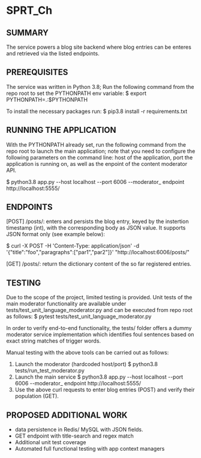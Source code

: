 # SPRT_Ch

## SUMMARY

The service powers a blog site backend where blog entries can be enteres and retrieved via the listed endpoints. 


## PREREQUISITES

The service was written in Python 3.8;
Run the following command from the repo root to set the PYTHONPATH env variable:
$ export PYTHONPATH=.:$PYTHONPATH

To install the necessary packages run:
$ pip3.8 install -r requirements.txt


## RUNNING THE APPLICATION

With the PYTHONPATH already set, run the following command from the repo root to launch the main application; note that you need to configure the following parameters on the command line: host of the application, port the application is running on, as well as the enpoint of the 
content moderator API.

$ python3.8 app.py --host localhost --port 6006 --moderator_
endpoint  http://localhost:5555/

## ENDPOINTS

[POST] <host>/posts/: enters and persists the blog entry, keyed by the instertion timestamp (int), with the corresponding body as JSON value. It supports JSON format only (see example below):

$ curl -X POST -H 'Content-Type: application/json' -d '{"title":"foo","paragraphs":["par1","par2"]}'  "http://localhost:6006/posts/"

[GET] <host>/posts/: return the dictionary content of the so far registered entries.


## TESTING

Due to the scope of the project, limited testing is provided.
Unit tests of the main moderator functionality are available under tests/test_unit_language_moderator.py and can be executed from repo root as follows:
$ pytest tests/test_unit_language_moderator.py

In order to verify end-to-end functionality, the tests/ folder offers a dummy moderator service implementation which identifies 
foul sentences based on exact string matches of trigger words.

Manual testing with the above tools can be carried out as follows:
1. Launch the moderator (hardcoded host/port)
$ python3.8 tests/run_test_moderator.py
2. Launch the main service
$ python3.8 app.py --host localhost --port 6006 --moderator_
endpoint  http://localhost:5555/
3. Use the above curl requests to enter blog entries (POST) and verify their population (GET).


## PROPOSED ADDITIONAL WORK
- data persistence in Redis/ MySQL with JSON fields.
- GET endpoint with title-search and regex match
- Additional unit test coverage
- Automated full functional testing with app context managers

